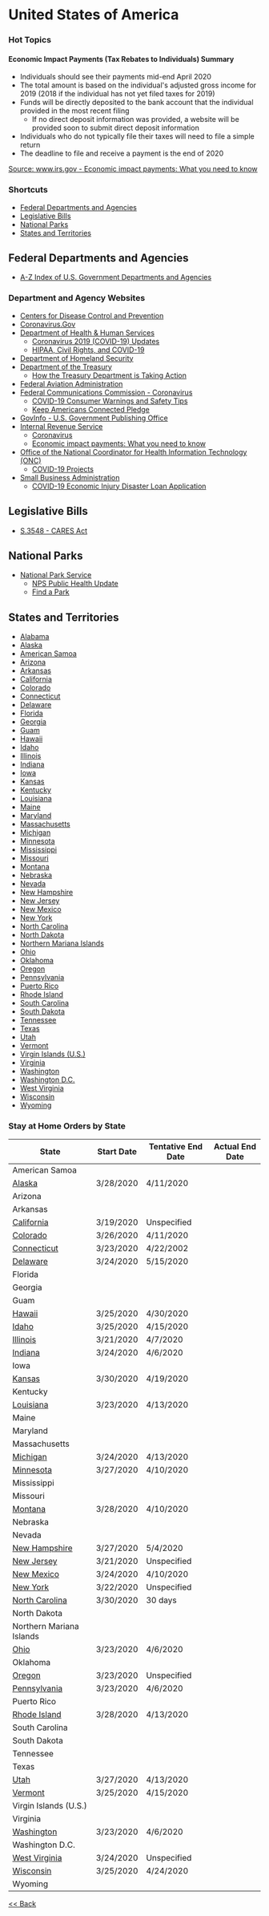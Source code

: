 # United States of America

### Hot Topics

#### Economic Impact Payments (Tax Rebates to Individuals) Summary

* Individuals should see their payments mid-end April 2020
* The total amount is based on the individual's adjusted gross income for 2019 (2018 if the individual has not yet filed taxes for 2019)
* Funds will be directly deposited to the bank account that the individual provided in the most recent filing
  * If no direct deposit information was provided, a website will be provided soon to submit direct deposit information
* Individuals who do not typically file their taxes will need to file a simple return
* The deadline to file and receive a payment is the end of 2020

[Source: www.irs.gov - Economic impact payments: What you need to know](https://www.irs.gov/newsroom/economic-impact-payments-what-you-need-to-know)

### Shortcuts

* [Federal Departments and Agencies](README.md#federal-departments-and-agencies)
* [Legislative Bills](README.md#legislative-bills)
* [National Parks](README.md#national-parks)
* [States and Territories](README.md#states-and-territories)

## Federal Departments and Agencies

* [A-Z Index of U.S. Government Departments and Agencies](https://www.usa.gov/federal-agencies)

### Department and Agency Websites

* [Centers for Disease Control and Prevention](https://www.cdc.gov/)
* [Coronavirus.Gov](https://www.coronavirus.gov/)
* [Department of Health & Human Services](https://www.hhs.gov/)
  * [Coronavirus 2019 (COVID-19) Updates](https://www.hhs.gov/about/news/coronavirus/index.html)
  * [HIPAA, Civil Rights, and COVID-19](https://www.hhs.gov/hipaa/for-professionals/special-topics/hipaa-covid19/index.html)
* [Department of Homeland Security](https://www.dhs.gov/)
* [Department of the Treasury](https://home.treasury.gov/)
  * [How the Treasury Department is Taking Action](https://home.treasury.gov/cares)
* [Federal Aviation Administration](https://www.faa.gov/)
* [Federal Communications Commission - Coronavirus](https://www.fcc.gov/coronavirus)
  * [COVID-19 Consumer Warnings and Safety Tips](https://www.fcc.gov/covid-scams)
  * [Keep Americans Connected Pledge](https://www.fcc.gov/keep-americans-connected)
* [GovInfo - U.S. Government Publishing Office](https://www.govinfo.gov/features/coronavirus)
* [Internal Revenue Service](https://www.irs.gov/)
  * [Coronavirus](https://www.irs.gov/coronavirus)
  * [Economic impact payments: What you need to know](https://www.irs.gov/newsroom/economic-impact-payments-what-you-need-to-know)
* [Office of the National Coordinator for Health Information Technology (ONC)](https://www.healthit.gov/)
  * [COVID-19 Projects](https://www.healthit.gov/techlab/ipg/?tag=COVID-19)
* [Small Business Administration](https://www.sba.gov/)
  * [COVID-19 Economic Injury Disaster Loan Application](https://covid19relief.sba.gov/)

## Legislative Bills

* [S.3548 - CARES Act](https://www.congress.gov/bill/116th-congress/senate-bill/3548)

## National Parks

* [National Park Service](https://www.nps.gov/)
  * [NPS Public Health Update](https://www.nps.gov/aboutus/news/public-health-update.htm)
  * [Find a Park](https://www.nps.gov/findapark/index.htm)

## States and Territories

* [Alabama](alabama.md)
* [Alaska](alaska.md)
* [American Samoa](american-samoa.md)
* [Arizona](arizona.md)
* [Arkansas](arkansas.md)
* [California](california.md)
* [Colorado](colorado.md)
* [Connecticut](connecticut.md)
* [Delaware](delaware.md)
* [Florida](florida.md)
* [Georgia](georgia.md)
* [Guam](guam.md)
* [Hawaii](hawaii.md)
* [Idaho](idaho.md)
* [Illinois](illinois.md)
* [Indiana](indiana.md)
* [Iowa](iowa.md)
* [Kansas](kansas.md)
* [Kentucky](kentucky.md)
* [Louisiana](louisiana.md)
* [Maine](maine.md)
* [Maryland](maryland.md)
* [Massachusetts](massachusetts.md)
* [Michigan](michigan.md)
* [Minnesota](minnesota.md)
* [Mississippi](mississippi.md)
* [Missouri](missouri.md)
* [Montana](montana.md)
* [Nebraska](nebraska.md)
* [Nevada](nevada.md)
* [New Hampshire](new-hampshire.md)
* [New Jersey](new-jersey.md)
* [New Mexico](new-mexico.md)
* [New York](new-york.md)
* [North Carolina](north-carolina.md)
* [North Dakota](north-dakota.md)
* [Northern Mariana Islands](northern-mariana-islands.md)
* [Ohio](ohio.md)
* [Oklahoma](oklahoma.md)
* [Oregon](oregon.md)
* [Pennsylvania](pennsylvania.md)
* [Puerto Rico](puerto-rico.md)
* [Rhode Island](rhode-island.md)
* [South Carolina](south-carolina.md)
* [South Dakota](south-dakota.md)
* [Tennessee](tennessee.md)
* [Texas](texas.md)
* [Utah](utah.md)
* [Vermont](vermont.md)
* [Virgin Islands (U.S.)](virgin-islands-us.md)
* [Virginia](virginia.md)
* [Washington](washington.md)
* [Washington D.C.](washington-dc.md)
* [West Virginia](west-virginia.md)
* [Wisconsin](wisconsin.md)
* [Wyoming](wyoming.md)

### Stay at Home Orders by State

| State | Start Date | Tentative End Date | Actual End Date |
|---|---|---|---|
| American Samoa | | | |
| [Alaska](https://gov.alaska.gov/home/covid19-healthmandates/) | 3/28/2020 | 4/11/2020 | |
| Arizona | | | |
| Arkansas | | | |
| [California](https://covid19.ca.gov/img/Executive-Order-N-33-20.pdf) | 3/19/2020 | Unspecified | |
| [Colorado](https://drive.google.com/file/d/1O1EDCY6-A6QBKxzDImCSF8bBBdOOI3Km/view) | 3/26/2020 | 4/11/2020 | |
| [Connecticut](https://portal.ct.gov/-/media/Office-of-the-Governor/Executive-Orders/Lamont-Executive-Orders/Executive-Order-No-7H.pdf?la=en) | 3/23/2020 | 4/22/2002 | |
| [Delaware](https://news.delaware.gov/2020/03/22/governor-carney-issues-stay-at-home-order-for-delawareans/) | 3/24/2020 | 5/15/2020 | |
| Florida | | | |
| Georgia | | | |
| Guam | | | |
| [Hawaii](https://hawaiicovid19.com/wp-content/uploads/2020/03/2003162-ATG_Third-Supplementary-Proclamation-for-COVID-19-signed-12.pdf) | 3/25/2020 | 4/30/2020 | |
| [Idaho](https://coronavirus.idaho.gov/wp-content/uploads/sites/127/2020/03/statewide-stay-home-order_032520.pdf) | 3/25/2020 | 4/15/2020 | |
| [Illinois](https://www2.illinois.gov/IISNews/21288-Gov._Pritzker_Stay_at_Home_Order.pdf) | 3/21/2020 | 4/7/2020 | |
| [Indiana](https://www.in.gov/gov/files/Executive_Order_20-08_Stay_at_Home.pdf) | 3/24/2020 | 4/6/2020 | |
| Iowa | | | |
| [Kansas](https://governor.kansas.gov/wp-content/uploads/2020/03/EO20-16.pdf) | 3/30/2020 | 4/19/2020 | |
| Kentucky | | | |
| [Louisiana](https://gov.louisiana.gov/assets/Proclamations/2020/JBE-33-2020.pdf) | 3/23/2020 | 4/13/2020 | |
| Maine | | | |
| Maryland | | | |
| Massachusetts | | | |
| [Michigan](https://www.michigan.gov/whitmer/0,9309,7-387-90499_90705-522626--,00.html) | 3/24/2020 | 4/13/2020 | |
| [Minnesota](https://mn.gov/governor/assets/3a.%20EO%2020-20%20FINAL%20SIGNED%20Filed_tcm1055-425020.pdf) | 3/27/2020 | 4/10/2020 | |
| Mississippi | | | |
| Missouri | | | |
| [Montana](https://covid19.mt.gov/Portals/223/Documents/Stay%20at%20Home%20Directive.pdf?ver=2020-03-26-173332-177) | 3/28/2020 | 4/10/2020 | |
| Nebraska | | | |
| Nevada | | | |
| [New Hampshire](https://www.governor.nh.gov/news-media/emergency-orders/documents/emergency-order-17-1.pdf) | 3/27/2020 | 5/4/2020 | |
| [New Jersey](https://covid19.nj.gov/faqs/nj-information/general-public/governor-murphy-announces-statewide-stay-at-home-order-closure-of-all-non-essential-retail-businesses) | 3/21/2020 | Unspecified | |
| [New Mexico](https://cv.nmhealth.org/2020/03/23/state-enacts-further-restrictions-to-stop-spread-including-stay-at-home-instruction/) | 3/24/2020 | 4/10/2020 | |
| [New York](https://coronavirus.health.ny.gov/new-york-state-pause) | 3/22/2020 | Unspecified | |
| [North Carolina](https://files.nc.gov/governor/documents/files/EO121-Stay-at-Home-Order-3.pdf) | 3/30/2020 | 30 days | |
| North Dakota | | | |
| Northern Mariana Islands | | | |
| [Ohio](https://governor.ohio.gov/static/DirectorsOrderStayAtHome.pdf) | 3/23/2020 | 4/6/2020 | |
| Oklahoma | | | |
| [Oregon](https://www.oregon.gov/gov/Documents/executive_orders/eo_20-12.pdf) | 3/23/2020 | Unspecified | |
| [Pennsylvania](https://www.governor.pa.gov/wp-content/uploads/2020/03/03.23.20-TWW-COVID-19-Stay-at-Home-Order.pdf) | 3/23/2020 | 4/6/2020 | |
| Puerto Rico | | | |
| [Rhode Island](http://governor.ri.gov/documents/orders/Executive-Order-20-13.pdf) | 3/28/2020 | 4/13/2020 | |
| South Carolina | | | |
| South Dakota | | | |
| Tennessee | | | |
| Texas | | | |
| [Utah](https://drive.google.com/file/d/1Qey2xIxAEqIxiiAHJyHSxBosmjetkbN7/view) | 3/27/2020 | 4/13/2020 | |
| [Vermont](https://governor.vermont.gov/sites/scott/files/documents/ADDENDUM%206%20TO%20EXECUTIVE%20ORDER%2001-20.pdf) | 3/25/2020 | 4/15/2020 | |
| Virgin Islands (U.S.) | | | |
| Virginia | | | |
| [Washington](https://www.governor.wa.gov/sites/default/files/proclamations/20-25%20Coronovirus%20Stay%20Safe-Stay%20Healthy%20%28tmp%29%20%28002%29.pdf) | 3/23/2020 | 4/6/2020 | |
| Washington D.C. | | | |
| [West Virginia](https://coronavirus-wvgovstatus-cdn.azureedge.net/STAY_AT_HOME_ORDER.pdf) | 3/24/2020 | Unspecified | |
| [Wisconsin](https://content.govdelivery.com/attachments/WIGOV/2020/03/24/file_attachments/1409408/Health%20Order%20%2312%20Safer%20At%20Home.pdf) | 3/25/2020 | 4/24/2020 | |
| Wyoming | | | |

[<< Back](../README.md)
